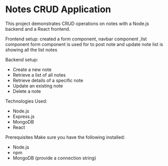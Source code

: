 # Notes CRUD Application

This project demonstrates CRUD operations on notes with a Node.js backend and a React frontend.

Frontend setup: 
created a form component, navbar component ,list component
form component is used for to post note and update note list is showing all the list notes

Backend setup:
- Create a new note
- Retrieve a list of all notes
- Retrieve details of a specific note
- Update an existing note
- Delete a note
  
Technologies Used:
- Node.js
- Express.js
- MongoDB
- React

Prerequisites
Make sure you have the following installed:

- Node.js
- npm
- MongoDB (provide a connection string)
